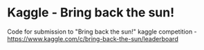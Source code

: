# Kaggle - Bring back the sun!
Code for submission to "Bring back the sun!" kaggle competition - https://www.kaggle.com/c/bring-back-the-sun/leaderboard
